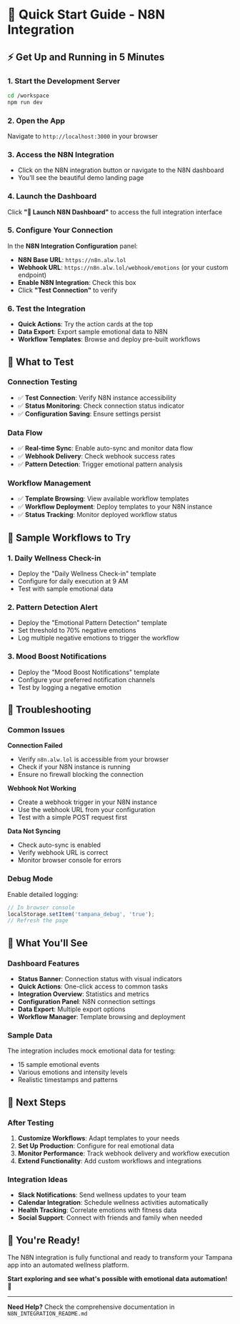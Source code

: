 # 🚀 Quick Start Guide - N8N Integration

## ⚡ Get Up and Running in 5 Minutes

### 1. Start the Development Server
```bash
cd /workspace
npm run dev
```

### 2. Open the App
Navigate to `http://localhost:3000` in your browser

### 3. Access the N8N Integration
- Click on the N8N integration button or navigate to the N8N dashboard
- You'll see the beautiful demo landing page

### 4. Launch the Dashboard
Click **"🚀 Launch N8N Dashboard"** to access the full integration interface

### 5. Configure Your Connection
In the **N8N Integration Configuration** panel:
- **N8N Base URL**: `https://n8n.alw.lol`
- **Webhook URL**: `https://n8n.alw.lol/webhook/emotions` (or your custom endpoint)
- **Enable N8N Integration**: Check this box
- Click **"Test Connection"** to verify

### 6. Test the Integration
- **Quick Actions**: Try the action cards at the top
- **Data Export**: Export sample emotional data to N8N
- **Workflow Templates**: Browse and deploy pre-built workflows

## 🔧 What to Test

### Connection Testing
- ✅ **Test Connection**: Verify N8N instance accessibility
- ✅ **Status Monitoring**: Check connection status indicator
- ✅ **Configuration Saving**: Ensure settings persist

### Data Flow
- ✅ **Real-time Sync**: Enable auto-sync and monitor data flow
- ✅ **Webhook Delivery**: Check webhook success rates
- ✅ **Pattern Detection**: Trigger emotional pattern analysis

### Workflow Management
- ✅ **Template Browsing**: View available workflow templates
- ✅ **Workflow Deployment**: Deploy templates to your N8N instance
- ✅ **Status Tracking**: Monitor deployed workflow status

## 🎯 Sample Workflows to Try

### 1. **Daily Wellness Check-in**
- Deploy the "Daily Wellness Check-in" template
- Configure for daily execution at 9 AM
- Test with sample emotional data

### 2. **Pattern Detection Alert**
- Deploy the "Emotional Pattern Detection" template
- Set threshold to 70% negative emotions
- Log multiple negative emotions to trigger the workflow

### 3. **Mood Boost Notifications**
- Deploy the "Mood Boost Notifications" template
- Configure your preferred notification channels
- Test by logging a negative emotion

## 🐛 Troubleshooting

### Common Issues

**Connection Failed**
- Verify `n8n.alw.lol` is accessible from your browser
- Check if your N8N instance is running
- Ensure no firewall blocking the connection

**Webhook Not Working**
- Create a webhook trigger in your N8N instance
- Use the webhook URL from your configuration
- Test with a simple POST request first

**Data Not Syncing**
- Check auto-sync is enabled
- Verify webhook URL is correct
- Monitor browser console for errors

### Debug Mode
Enable detailed logging:
```javascript
// In browser console
localStorage.setItem('tampana_debug', 'true');
// Refresh the page
```

## 📱 What You'll See

### Dashboard Features
- **Status Banner**: Connection status with visual indicators
- **Quick Actions**: One-click access to common tasks
- **Integration Overview**: Statistics and metrics
- **Configuration Panel**: N8N connection settings
- **Data Export**: Multiple export options
- **Workflow Manager**: Template browsing and deployment

### Sample Data
The integration includes mock emotional data for testing:
- 15 sample emotional events
- Various emotions and intensity levels
- Realistic timestamps and patterns

## 🔗 Next Steps

### After Testing
1. **Customize Workflows**: Adapt templates to your needs
2. **Set Up Production**: Configure for real emotional data
3. **Monitor Performance**: Track webhook delivery and workflow execution
4. **Extend Functionality**: Add custom workflows and integrations

### Integration Ideas
- **Slack Notifications**: Send wellness updates to your team
- **Calendar Integration**: Schedule wellness activities automatically
- **Health Tracking**: Correlate emotions with fitness data
- **Social Support**: Connect with friends and family when needed

## 🎉 You're Ready!

The N8N integration is fully functional and ready to transform your Tampana app into an automated wellness platform. 

**Start exploring and see what's possible with emotional data automation! 🚀**

---

**Need Help?** Check the comprehensive documentation in `N8N_INTEGRATION_README.md`